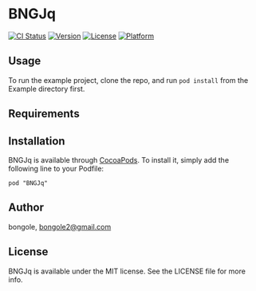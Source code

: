 # BNGJq

[![CI Status](http://img.shields.io/travis/bongole/BNGJq.svg?style=flat)](https://travis-ci.org/bongole/BNGJq)
[![Version](https://img.shields.io/cocoapods/v/BNGJq.svg?style=flat)](http://cocoadocs.org/docsets/BNGJq)
[![License](https://img.shields.io/cocoapods/l/BNGJq.svg?style=flat)](http://cocoadocs.org/docsets/BNGJq)
[![Platform](https://img.shields.io/cocoapods/p/BNGJq.svg?style=flat)](http://cocoadocs.org/docsets/BNGJq)

## Usage

To run the example project, clone the repo, and run `pod install` from the Example directory first.

## Requirements

## Installation

BNGJq is available through [CocoaPods](http://cocoapods.org). To install
it, simply add the following line to your Podfile:

    pod "BNGJq"

## Author

bongole, bongole2@gmail.com

## License

BNGJq is available under the MIT license. See the LICENSE file for more info.

